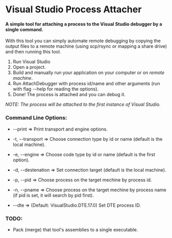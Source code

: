 # Visual Studio Process Attacher
#### A simple tool for attaching a process to the Visual Studio debugger by a single command.
With this tool you can simply automate remote debugging by copying the output files to a remote machine (using scp/rsync or mapping a share drive) and then running this tool.

1. Run Visual Studio
2. Open a project.
3. Build and manually run your application on your computer or on *remote machine*.
3. Run AttachDebugger with process id/name and other arguments (run with flag --help for reading the options).
5. Done! The process is attached and you can debug it.

*NOTE: The process will be attached to the first instance of Visual Studio.*


### Command Line Options:

-  --print => Print transport and engine options.

-  -t, --transport => Choose connection type by id or name (default is the local machine).

-  -e, --engine => Choose code type by id or name (default is the first option).

-  -d, --destenation => Set connection target (default is the local machine).

-  -p, --pid => Choose process on the target mechine by process id.

-  -n, --pname => Choose process on the target mechine by process name (if pid is set, it will search by pid first).

-  --dte => (Default: VisualStudio.DTE.17.0) Set DTE process ID.


### TODO:
- Pack (merge) that tool's assemblies to a single executable.

